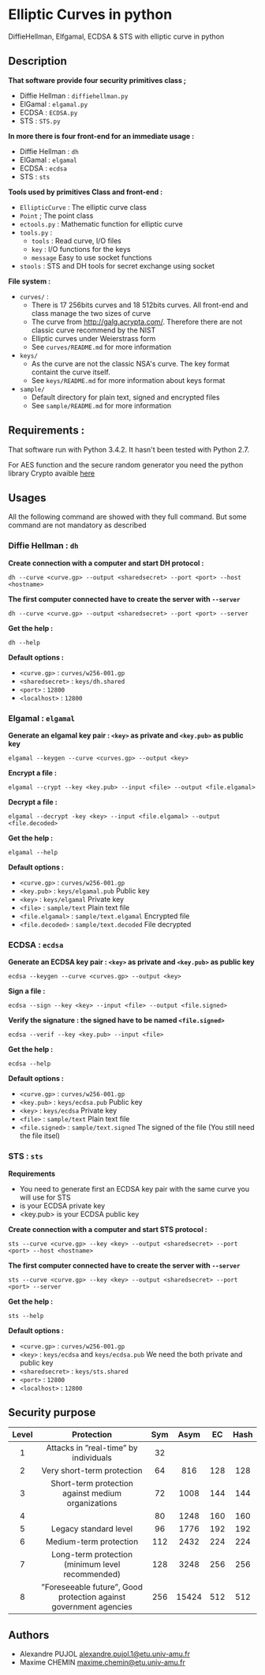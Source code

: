# Elliptic Curves in python

DiffieHellman, Elfgamal, ECDSA & STS with elliptic curve in python

## Description

**That software provide four security primitives class ;**
* Diffie Hellman : `diffiehellman.py`
* ElGamal : `elgamal.py`
* ECDSA : `ECDSA.py`
* STS : `STS.py`

**In more there is four front-end for an immediate usage :**
* Diffie Hellman : `dh`
* ElGamal : `elgamal`
* ECDSA : `ecdsa`
* STS : `sts`

**Tools used by primitives Class and front-end :**
* `EllipticCurve` : The elliptic curve class
* `Point` ; The point class
* `ectools.py` : Mathematic function for elliptic curve
* `tools.py` : 
  - `tools` : Read curve, I/O files
  - `key` : I/O functions for the keys
  - `message` Easy to use socket functions
* `stools` : STS and DH tools for secret exchange using socket

**File system :**
* `curves/` : 
  - There is 17 256bits curves and 18 512bits curves. All front-end and class manage the two sizes of curve
  - The curve from http://galg.acrypta.com/. Therefore there are not classic curve recommend by the NIST
  - Elliptic curves under Weierstrass form
  - See `curves/README.md` for more information
* `keys/`
  - As the curve are not the classic NSA's curve. The key format containt the curve itself.
  - See `keys/README.md` for more information about keys format
* `sample/`
  - Default directory for plain text, signed and encrypted files
  - See `sample/README.md` for more information

## Requirements :

That software run with Python 3.4.2. It hasn't been tested with Python 2.7.

For AES function and the secure random generator you need the python library Crypto avaible [here](https://pypi.python.org/pypi/pycrypto)

## Usages
All the following command are showed with they full command. But some command are not mandatory as described 

### Diffie Hellman : `dh`

**Create connection with a computer and start DH protocol :**
```
dh --curve <curve.gp> --output <sharedsecret> --port <port> --host <hostname>
```
**The first computer connected have to create the server with `--server`**
```
dh --curve <curve.gp> --output <sharedsecret> --port <port> --server
```

**Get the help :**
```
dh --help
```

**Default options :**
* `<curve.gp>` : `curves/w256-001.gp`
* `<sharedsecret>` : `keys/dh.shared`
* `<port>` : `12800`
* `<localhost>` : `12800`

### Elgamal : `elgamal`

**Generate an elgamal key pair : `<key>` as private and `<key.pub>` as public key**
```
elgamal --keygen --curve <curves.gp> --output <key>
```

**Encrypt a file :**
```
elgamal --crypt --key <key.pub> --input <file> --output <file.elgamal>
```

**Decrypt a file :**
```
elgamal --decrypt -key <key> --input <file.elgamal> --output <file.decoded>
```

**Get the help :**
```
elgamal --help
```

**Default options :**
* `<curve.gp>` : `curves/w256-001.gp`
* `<key.pub>` : `keys/elgamal.pub` Public key
* `<key>` : `keys/elgamal` Private key
* `<file>` : `sample/text` Plain text file
* `<file.elgamal>` : `sample/text.elgamal` Encrypted file
* `<file.decoded>` : `sample/text.decoded` File decrypted

### ECDSA : `ecdsa`

**Generate an ECDSA key pair : `<key>` as private and `<key.pub>` as public key**
```
ecdsa --keygen --curve <curves.gp> --output <key>
```

**Sign a file :**
```
ecdsa --sign --key <key> --input <file> --output <file.signed>
```

**Verify the signature : the signed have to be named `<file.signed>`**
```
ecdsa --verif --key <key.pub> --input <file> 
```

**Get the help :**
```
ecdsa --help
```

**Default options :**
* `<curve.gp>` : `curves/w256-001.gp`
* `<key.pub>` : `keys/ecdsa.pub` Public key
* `<key>` : `keys/ecdsa` Private key
* `<file>` : `sample/text` Plain text file
* `<file.signed>` : `sample/text.signed` The signed of the file (You still need the file itsel)

### STS : `sts`

**Requirements**
* You need to generate first an ECDSA key pair with the same curve you will use for STS
* <key> is your ECDSA private key
* <key.pub> is your ECDSA public key 

**Create connection with a computer and start STS protocol :**
```
sts --curve <curve.gp> --key <key> --output <sharedsecret> --port <port> --host <hostname>
```
**The first computer connected have to create the server with `--server`**
```
sts --curve <curve.gp> --key <key> --output <sharedsecret> --port <port> --server
```

**Get the help :**
```
sts --help
```

**Default options :**
* `<curve.gp>` : `curves/w256-001.gp`
* `<key>` : `keys/ecdsa` and `keys/ecdsa.pub` We need the both private and public key
* `<sharedsecret>` : `keys/sts.shared`
* `<port>` : `12800`
* `<localhost>` : `12800`


## Security purpose

| Level | Protection                                                        | Sym | Asym  | EC  | Hash |
|:-----:|:-----------------------------------------------------------------:|:---:|:-----:|:---:|:----:|
| 1     | Attacks in ”real-time” by individuals                             | 32  |       |     |      |
| 2     | Very short-term protection                                        | 64  | 816   | 128 | 128  |
| 3     | Short-term protection against medium organizations                | 72  | 1008  | 144 | 144  |
| 4     |                                                                   | 80  | 1248  | 160 | 160  | 
| 5     | Legacy standard level                                             | 96  | 1776  | 192 | 192  |
| 6     | Medium-term protection                                            | 112 | 2432  | 224 | 224  |
| 7     | Long-term protection (minimum level recommended)                  | 128 | 3248  | 256 | 256  |
| 8     | ”Foreseeable future”, Good protection against government agencies | 256 | 15424 | 512 | 512  |


## Authors
* Alexandre PUJOL <alexandre.pujol.1@etu.univ-amu.fr>
* Maxime CHEMIN <maxime.chemin@etu.univ-amu.fr>
